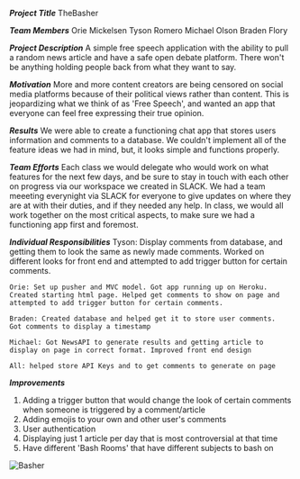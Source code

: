 ***Project Title***
TheBasher

***Team Members***
Orie Mickelsen
Tyson Romero
Michael Olson
Braden Flory

***Project Description***
A simple free speech application with the ability to pull a random news article and have a safe open debate platform.  There won't be anything holding people back from what they want to say.

***Motivation***
More and more content creators are being censored on social media platforms because of their political views rather than content.  This is jeopardizing what we think of as 'Free Speech', and wanted an app that everyone
can feel free expressing their true opinion.

***Results***
We were able to create a functioning chat app that stores users information and comments to a database. We couldn't implement all of the feature ideas we had in mind, but, it looks simple and functions properly.

***Team Efforts***
Each class we would delegate who would work on what features for the next few days, and be sure to stay in touch with each other on progress via our workspace we created in SLACK.  We had a team meeeting everynight via SLACK
for everyone to give updates on where they are at with their duties, and if they needed any help.  In class, we would all work together on the most critical aspects, to make sure we had a functioning app first and foremost.

***Individual Responsibilities***
    Tyson: Display comments from database, and getting them to look the same as newly made comments.  Worked on different looks for front end and attempted to add trigger button for certain comments.

    Orie: Set up pusher and MVC model. Got app running up on Heroku.  Created starting html page. Helped get comments to show on page and attempted to add trigger button for certain comments.

    Braden: Created database and helped get it to store user comments.  Got comments to display a timestamp 

    Michael: Got NewsAPI to generate results and getting article to display on page in correct format. Improved front end design 

    All: helped store API Keys and to get comments to generate on page

***Improvements***
1. Adding a trigger button that would change the look of certain comments when someone is triggered by a comment/article
2. Adding emojis to your own and other user's comments 
3. User authentication
4. Displaying just 1 article per day that is most controversial at that time
5. Have different 'Bash Rooms' that have different subjects to bash on

![Basher](./Basher.gif)


